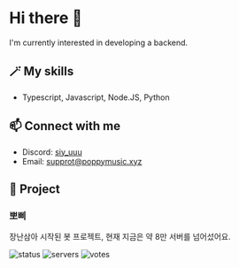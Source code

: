 # Hi there 👋

I'm currently interested in developing a backend.

## 🪄 My skills

- Typescript, Javascript, Node.JS, Python

## 📫 Connect with me

- Discord: [siy_uuu](https://discord.com/users/353382954577297408)
- Email: supprot@poppymusic.xyz

## 📃 Project
### 뽀삐

장난삼아 시작된 봇 프로젝트, 현재 지금은 약 8만 서버를 넘어섰어요.

![status](https://koreanbots.dev/api/widget/bots/status/896270994740764684.svg?icon=true&scale=1) 
![servers](https://koreanbots.dev/api/widget/bots/servers/896270994740764684.svg?icon=true&scale=1) 
![votes](https://koreanbots.dev/api/widget/bots/votes/896270994740764684.svg?icon=true&scale=1)
